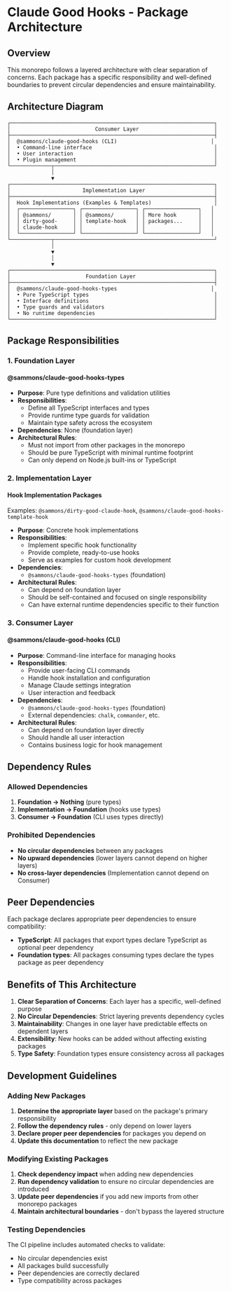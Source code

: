 # Claude Good Hooks - Package Architecture

## Overview

This monorepo follows a layered architecture with clear separation of concerns. Each package has a specific responsibility and well-defined boundaries to prevent circular dependencies and ensure maintainability.

## Architecture Diagram

```
┌─────────────────────────────────────────────────────────────────┐
│                           Consumer Layer                        │
├─────────────────────────────────────────────────────────────────┤
│  @sammons/claude-good-hooks (CLI)                              │
│  • Command-line interface                                       │
│  • User interaction                                             │
│  • Plugin management                                            │
└─────────────┬───────────────────────────────────────────────────┘
              │
              ▼
┌─────────────────────────────────────────────────────────────────┐
│                       Implementation Layer                      │
├─────────────────────────────────────────────────────────────────┤
│  Hook Implementations (Examples & Templates)                    │
│  ┌─────────────────┐ ┌─────────────────┐ ┌─────────────────┐   │
│  │ @sammons/       │ │ @sammons/       │ │ More hook       │   │
│  │ dirty-good-     │ │ template-hook   │ │ packages...     │   │
│  │ claude-hook     │ │                 │ │                 │   │
│  └─────────────────┘ └─────────────────┘ └─────────────────┘   │
└─────────────┬───────────────────────────────────────────────────┘
              │
              ▼
              │
              ▼
┌─────────────────────────────────────────────────────────────────┐
│                        Foundation Layer                         │
├─────────────────────────────────────────────────────────────────┤
│  @sammons/claude-good-hooks-types                              │
│  • Pure TypeScript types                                        │
│  • Interface definitions                                        │
│  • Type guards and validators                                   │
│  • No runtime dependencies                                      │
└─────────────────────────────────────────────────────────────────┘
```

## Package Responsibilities

### 1. Foundation Layer

#### @sammons/claude-good-hooks-types
- **Purpose**: Pure type definitions and validation utilities
- **Responsibilities**:
  - Define all TypeScript interfaces and types
  - Provide runtime type guards for validation
  - Maintain type safety across the ecosystem
- **Dependencies**: None (foundation layer)
- **Architectural Rules**:
  - Must not import from other packages in the monorepo
  - Should be pure TypeScript with minimal runtime footprint
  - Can only depend on Node.js built-ins or TypeScript

### 2. Implementation Layer

#### Hook Implementation Packages
Examples: `@sammons/dirty-good-claude-hook`, `@sammons/claude-good-hooks-template-hook`

- **Purpose**: Concrete hook implementations
- **Responsibilities**:
  - Implement specific hook functionality
  - Provide complete, ready-to-use hooks
  - Serve as examples for custom hook development
- **Dependencies**: 
  - `@sammons/claude-good-hooks-types` (foundation)
- **Architectural Rules**:
  - Can depend on foundation layer
  - Should be self-contained and focused on single responsibility
  - Can have external runtime dependencies specific to their function

### 3. Consumer Layer

#### @sammons/claude-good-hooks (CLI)
- **Purpose**: Command-line interface for managing hooks
- **Responsibilities**:
  - Provide user-facing CLI commands
  - Handle hook installation and configuration
  - Manage Claude settings integration
  - User interaction and feedback
- **Dependencies**: 
  - `@sammons/claude-good-hooks-types` (foundation)
  - External dependencies: `chalk`, `commander`, etc.
- **Architectural Rules**:
  - Can depend on foundation layer directly
  - Should handle all user interaction
  - Contains business logic for hook management

## Dependency Rules

### Allowed Dependencies

1. **Foundation → Nothing** (pure types)
2. **Implementation → Foundation** (hooks use types)  
3. **Consumer → Foundation** (CLI uses types directly)

### Prohibited Dependencies

- **No circular dependencies** between any packages
- **No upward dependencies** (lower layers cannot depend on higher layers)
- **No cross-layer dependencies** (Implementation cannot depend on Consumer)

## Peer Dependencies

Each package declares appropriate peer dependencies to ensure compatibility:

- **TypeScript**: All packages that export types declare TypeScript as optional peer dependency
- **Foundation types**: All packages consuming types declare the types package as peer dependency

## Benefits of This Architecture

1. **Clear Separation of Concerns**: Each layer has a specific, well-defined purpose
2. **No Circular Dependencies**: Strict layering prevents dependency cycles
3. **Maintainability**: Changes in one layer have predictable effects on dependent layers
4. **Extensibility**: New hooks can be added without affecting existing packages
5. **Type Safety**: Foundation types ensure consistency across all packages

## Development Guidelines

### Adding New Packages

1. **Determine the appropriate layer** based on the package's primary responsibility
2. **Follow the dependency rules** - only depend on lower layers
3. **Declare proper peer dependencies** for packages you depend on
4. **Update this documentation** to reflect the new package

### Modifying Existing Packages

1. **Check dependency impact** when adding new dependencies
2. **Run dependency validation** to ensure no circular dependencies are introduced
3. **Update peer dependencies** if you add new imports from other monorepo packages
4. **Maintain architectural boundaries** - don't bypass the layered structure

### Testing Dependencies

The CI pipeline includes automated checks to validate:
- No circular dependencies exist
- All packages build successfully
- Peer dependencies are correctly declared
- Type compatibility across packages